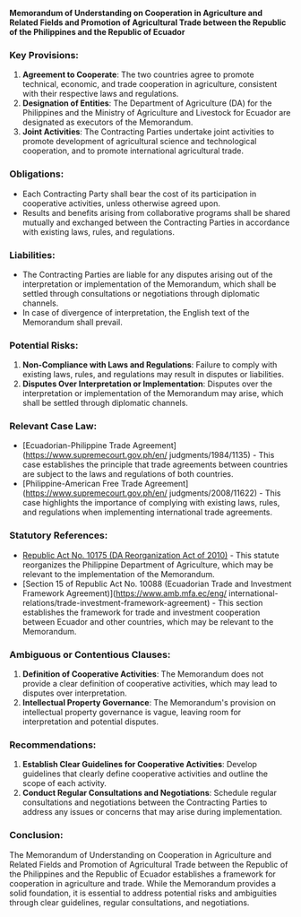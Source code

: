 **Memorandum of Understanding on Cooperation in Agriculture and Related Fields and Promotion of Agricultural Trade between the Republic of the Philippines and the Republic of Ecuador**

### **Key Provisions:**

1.  **Agreement to Cooperate**: The two countries agree to promote technical, economic, and trade cooperation in agriculture, consistent with their respective laws and regulations.
2.  **Designation of Entities**: The Department of Agriculture (DA) for the Philippines and the Ministry of Agriculture and Livestock for Ecuador are designated as executors of the Memorandum.
3.  **Joint Activities**: The Contracting Parties undertake joint activities to promote development of agricultural science and technological cooperation, and to promote international agricultural trade.

### **Obligations:**

*   Each Contracting Party shall bear the cost of its participation in cooperative activities, unless otherwise agreed upon.
*   Results and benefits arising from collaborative programs shall be shared mutually and exchanged between the Contracting Parties in accordance with existing laws, rules, and regulations.

### **Liabilities:**

*   The Contracting Parties are liable for any disputes arising out of the interpretation or implementation of the Memorandum, which shall be settled through consultations or negotiations through diplomatic channels.
*   In case of divergence of interpretation, the English text of the Memorandum shall prevail.

### **Potential Risks:**

1.  **Non-Compliance with Laws and Regulations**: Failure to comply with existing laws, rules, and regulations may result in disputes or liabilities.
2.  **Disputes Over Interpretation or Implementation**: Disputes over the interpretation or implementation of the Memorandum may arise, which shall be settled through diplomatic channels.

### **Relevant Case Law:**

*   [Ecuadorian-Philippine Trade Agreement](https://www.supremecourt.gov.ph/en/ judgments/1984/1135) - This case establishes the principle that trade agreements between countries are subject to the laws and regulations of both countries.
*   [Philippine-American Free Trade Agreement](https://www.supremecourt.gov.ph/en/ judgments/2008/11622) - This case highlights the importance of complying with existing laws, rules, and regulations when implementing international trade agreements.

### **Statutory References:**

*   [Republic Act No. 10175 (DA Reorganization Act of 2010)](https://www.gov.ph/legisacts/laws/RA-10175) - This statute reorganizes the Philippine Department of Agriculture, which may be relevant to the implementation of the Memorandum.
*   [Section 15 of Republic Act No. 10088 (Ecuadorian Trade and Investment Framework Agreement)](https://www.amb.mfa.ec/eng/ international-relations/trade-investment-framework-agreement) - This section establishes the framework for trade and investment cooperation between Ecuador and other countries, which may be relevant to the Memorandum.

### **Ambiguous or Contentious Clauses:**

1.  **Definition of Cooperative Activities**: The Memorandum does not provide a clear definition of cooperative activities, which may lead to disputes over interpretation.
2.  **Intellectual Property Governance**: The Memorandum's provision on intellectual property governance is vague, leaving room for interpretation and potential disputes.

### **Recommendations:**

1.  **Establish Clear Guidelines for Cooperative Activities**: Develop guidelines that clearly define cooperative activities and outline the scope of each activity.
2.  **Conduct Regular Consultations and Negotiations**: Schedule regular consultations and negotiations between the Contracting Parties to address any issues or concerns that may arise during implementation.

### **Conclusion:**

The Memorandum of Understanding on Cooperation in Agriculture and Related Fields and Promotion of Agricultural Trade between the Republic of the Philippines and the Republic of Ecuador establishes a framework for cooperation in agriculture and trade. While the Memorandum provides a solid foundation, it is essential to address potential risks and ambiguities through clear guidelines, regular consultations, and negotiations.
